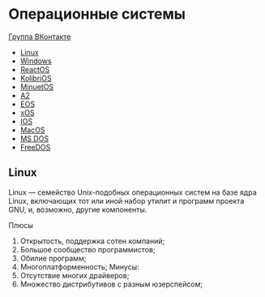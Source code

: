# Операционные системы
[Группа ВКонтакте](https://vk.com/allosdev)
- [Linux]()
- [Windows]()
- [ReactOS]()
- [KolibriOS]()
- [MinuetOS]()
- [A2]()
- [EOS]()
- [xOS]()
- [IOS]()
- [MacOS]()
- [MS DOS]()
- [FreeDOS]()


## Linux
Linux — семейство Unix-подобных операционных систем на базе ядра Linux, включающих тот или иной набор утилит и программ проекта GNU, и, возможно, другие компоненты. 

Плюсы
1) Открытость, поддержка сотен компаний;
2) Большое сообщество программистов;
3) Обилие программ;
4) Многоплатформенность;
Минусы:
1) Отсутствие многих драйверов;
2) Множество дистрибутивов с разным юзерспейсом;
